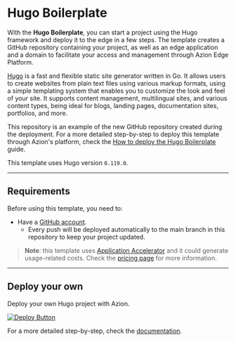 # Hugo Boilerplate

With the **Hugo Boilerplate**, you can start a project using the Hugo framework and deploy it to the edge in a few steps. The template creates a GitHub repository containing your project, as well as an edge application and a domain to facilitate your access and management through Azion Edge Platform.

[Hugo](https://gohugo.io) is a fast and flexible static site generator written in Go. It allows users to create websites from plain text files using various markup formats, using a simple templating system that enables you to customize the look and feel of your site. It supports content management, multilingual sites, and various content types, being ideal for blogs, landing pages, documentation sites, portfolios, and more.

This repository is an example of the new GitHub repository created during the deployment. For a more detailed step-by-step to deploy this template through Azion's platform, check the [How to deploy the Hugo Boilerplate](https://www.azion.com/en/documentation/products/guides/hugo-boilerplate/) guide.

This template uses Hugo version `0.119.0`.

---

## Requirements

Before using this template, you need to:

- Have a [GitHub account](https://github.com/signup).
  - Every push will be deployed automatically to the main branch in this repository to keep your project updated.

> **Note**: this template uses [Application Accelerator](https://www.azion.com/en/documentation/products/build/edge-application/application-accelerator/) and it could generate usage-related costs. Check the [pricing page](https://www.azion.com/en/pricing/) for more information.

---

## Deploy your own

Deploy your own Hugo project with Azion.

[![Deploy Button](https://www.azion.com/button/)](https://console.azion.com/create/hugo/hugo-boilerplate "Deploy with Azion")

For a more detailed step-by-step, check the [documentation](https://www.azion.com/en/documentation/products/guides/hugo-boilerplate/).
